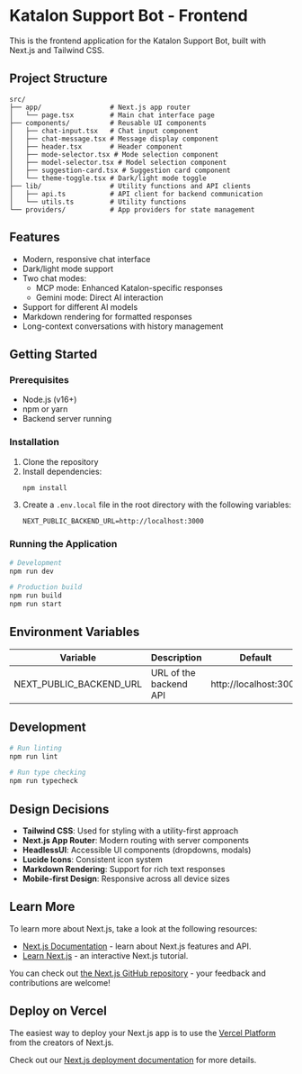 # Katalon Support Bot - Frontend

This is the frontend application for the Katalon Support Bot, built with Next.js and Tailwind CSS.

## Project Structure

```
src/
├── app/                 # Next.js app router
│   └── page.tsx         # Main chat interface page
├── components/          # Reusable UI components
│   ├── chat-input.tsx   # Chat input component
│   ├── chat-message.tsx # Message display component
│   ├── header.tsx       # Header component
│   ├── mode-selector.tsx # Mode selection component
│   ├── model-selector.tsx # Model selection component
│   ├── suggestion-card.tsx # Suggestion card component
│   └── theme-toggle.tsx # Dark/light mode toggle
├── lib/                 # Utility functions and API clients
│   ├── api.ts           # API client for backend communication
│   └── utils.ts         # Utility functions
└── providers/           # App providers for state management
```

## Features

- Modern, responsive chat interface
- Dark/light mode support
- Two chat modes:
  - MCP mode: Enhanced Katalon-specific responses
  - Gemini mode: Direct AI interaction
- Support for different AI models
- Markdown rendering for formatted responses
- Long-context conversations with history management

## Getting Started

### Prerequisites

- Node.js (v16+)
- npm or yarn
- Backend server running

### Installation

1. Clone the repository
2. Install dependencies:
   ```bash
   npm install
   ```
3. Create a `.env.local` file in the root directory with the following variables:
   ```
   NEXT_PUBLIC_BACKEND_URL=http://localhost:3000
   ```

### Running the Application

```bash
# Development
npm run dev

# Production build
npm run build
npm run start
```

## Environment Variables

| Variable | Description | Default |
|----------|-------------|---------|
| NEXT_PUBLIC_BACKEND_URL | URL of the backend API | http://localhost:3000 |

## Development

```bash
# Run linting
npm run lint

# Run type checking
npm run typecheck
```

## Design Decisions

- **Tailwind CSS**: Used for styling with a utility-first approach
- **Next.js App Router**: Modern routing with server components
- **HeadlessUI**: Accessible UI components (dropdowns, modals)
- **Lucide Icons**: Consistent icon system
- **Markdown Rendering**: Support for rich text responses
- **Mobile-first Design**: Responsive across all device sizes

## Learn More

To learn more about Next.js, take a look at the following resources:

- [Next.js Documentation](https://nextjs.org/docs) - learn about Next.js features and API.
- [Learn Next.js](https://nextjs.org/learn) - an interactive Next.js tutorial.

You can check out [the Next.js GitHub repository](https://github.com/vercel/next.js) - your feedback and contributions are welcome!

## Deploy on Vercel

The easiest way to deploy your Next.js app is to use the [Vercel Platform](https://vercel.com/new?utm_medium=default-template&filter=next.js&utm_source=create-next-app&utm_campaign=create-next-app-readme) from the creators of Next.js.

Check out our [Next.js deployment documentation](https://nextjs.org/docs/app/building-your-application/deploying) for more details.
